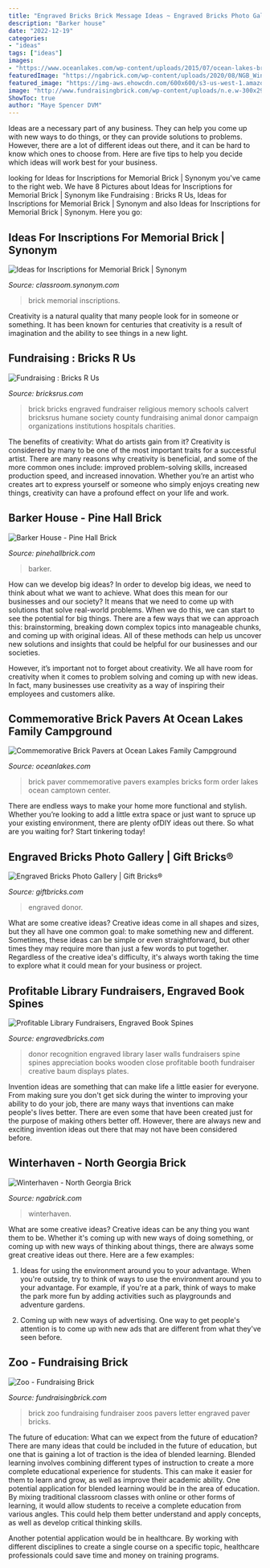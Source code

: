 ```yaml
---
title: "Engraved Bricks Brick Message Ideas ~ Engraved Bricks Photo Gallery"
description: "Barker house"
date: "2022-12-19"
categories:
- "ideas"
tags: ["ideas"]
images:
- "https://www.oceanlakes.com/wp-content/uploads/2015/07/ocean-lakes-brick-paver-examples.jpg"
featuredImage: "https://ngabrick.com/wp-content/uploads/2020/08/NGB_Winterhaven2.jpg"
featured_image: "https://img-aws.ehowcdn.com/600x600/s3-us-west-1.amazonaws.com/contentlab.studiod/getty/cache.gettyimages.com/b8fb9913a5674185b680137db4b26309.jpg"
image: "http://www.fundraisingbrick.com/wp-content/uploads/n.e.w-300x290.jpg"
ShowToc: true
author: "Maye Spencer DVM"
---
```



Ideas are a necessary part of any business. They can help you come up with new ways to do things, or they can provide solutions to problems. However, there are a lot of different ideas out there, and it can be hard to know which ones to choose from. Here are five tips to help you decide which ideas will work best for your business.

	

		
looking for Ideas for Inscriptions for Memorial Brick | Synonym you've came to the right web. We have 8 Pictures about Ideas for Inscriptions for Memorial Brick | Synonym like Fundraising : Bricks R Us, Ideas for Inscriptions for Memorial Brick | Synonym and also Ideas for Inscriptions for Memorial Brick | Synonym. Here you go:
		
    
## Ideas For Inscriptions For Memorial Brick | Synonym

<img loading=lazy src="https://img-aws.ehowcdn.com/600x600/s3-us-west-1.amazonaws.com/contentlab.studiod/getty/cache.gettyimages.com/b8fb9913a5674185b680137db4b26309.jpg" onerror="this.onerror=null;this.src='https://tse3.mm.bing.net/th?id=OIP.lvtS-S0QTYg7ZOhfte12mwHaHa&amp;pid=15.1';" alt="Ideas for Inscriptions for Memorial Brick | Synonym">

_Source: classroom.synonym.com_

>brick memorial inscriptions. 

	

Creativity is a natural quality that many people look for in someone or something. It has been known for centuries that creativity is a result of imagination and the ability to see things in a new light.

    
## Fundraising : Bricks R Us

<img loading=lazy src="http://www.bricksrus.com/wp-content/uploads/2015/07/concert3.jpg" onerror="this.onerror=null;this.src='https://tse1.mm.bing.net/th?id=OIP.izIsrmpml_JGNbztfA99TgHaFk&amp;pid=15.1';" alt="Fundraising : Bricks R Us">

_Source: bricksrus.com_

>brick bricks engraved fundraiser religious memory schools calvert bricksrus humane society county fundraising animal donor campaign organizations institutions hospitals charities. 

	

The benefits of creativity: What do artists gain from it?
Creativity is considered by many to be one of the most important traits for a successful artist. There are many reasons why creativity is beneficial, and some of the more common ones include: improved problem-solving skills, increased production speed, and increased innovation. Whether you’re an artist who creates art to express yourself or someone who simply enjoys creating new things, creativity can have a profound effect on your life and work.

    
## Barker House - Pine Hall Brick

<img loading=lazy src="https://pinehallbrick.com/wp-content/uploads/2020/05/barker-house-gm-shutter-corner-1.jpg" onerror="this.onerror=null;this.src='https://tse4.mm.bing.net/th?id=OIP.Yrw1LVsCdKDcMzJ2DWnXLQHaJ4&amp;pid=15.1';" alt="Barker House - Pine Hall Brick">

_Source: pinehallbrick.com_

>barker. 

	

How can we develop big ideas?
In order to develop big ideas, we need to think about what we want to achieve. What does this mean for our businesses and our society? It means that we need to come up with solutions that solve real-world problems. When we do this, we can start to see the potential for big things.
There are a few ways that we can approach this: brainstorming, breaking down complex topics into manageable chunks, and coming up with original ideas. All of these methods can help us uncover new solutions and insights that could be helpful for our businesses and our societies.

However, it’s important not to forget about creativity. We all have room for creativity when it comes to problem solving and coming up with new ideas. In fact, many businesses use creativity as a way of inspiring their employees and customers alike.

    
## Commemorative Brick Pavers At Ocean Lakes Family Campground

<img loading=lazy src="https://www.oceanlakes.com/wp-content/uploads/2015/07/ocean-lakes-brick-paver-examples.jpg" onerror="this.onerror=null;this.src='https://tse4.mm.bing.net/th?id=OIP.ayWkZK4PA7Kiayiai4wuIAHaEY&amp;pid=15.1';" alt="Commemorative Brick Pavers at Ocean Lakes Family Campground">

_Source: oceanlakes.com_

>brick paver commemorative pavers examples bricks form order lakes ocean camptown center. 

	

There are endless ways to make your home more functional and stylish. Whether you’re looking to add a little extra space or just want to spruce up your existing environment, there are plenty ofDIY ideas out there. So what are you waiting for? Start tinkering today!

    
## Engraved Bricks Photo Gallery | Gift Bricks®

<img loading=lazy src="https://giftbricks.com/images/community_donor_brick_area.jpg" onerror="this.onerror=null;this.src='https://tse2.mm.bing.net/th?id=OIP.UBkitGxwqSFnu_2_4hI6ywHaLD&amp;pid=15.1';" alt="Engraved Bricks Photo Gallery | Gift Bricks®">

_Source: giftbricks.com_

>engraved donor. 

	

What are some creative ideas?
Creative ideas come in all shapes and sizes, but they all have one common goal: to make something new and different. Sometimes, these ideas can be simple or even straightforward, but other times they may require more than just a few words to put together. Regardless of the creative idea's difficulty, it's always worth taking the time to explore what it could mean for your business or project.

    
## Profitable Library Fundraisers, Engraved Book Spines

<img loading=lazy src="https://www.engravedbricks.com/wp-content/uploads/2012/04/Laser-Engraved-Bookspines-Close-Up.jpg" onerror="this.onerror=null;this.src='https://tse2.mm.bing.net/th?id=OIP.MUwdCqsGIm9EagH5gj-FFwHaFj&amp;pid=15.1';" alt="Profitable Library Fundraisers, Engraved Book Spines">

_Source: engravedbricks.com_

>donor recognition engraved library laser walls fundraisers spine spines appreciation books wooden close profitable booth fundraiser creative baum displays plates. 

	

Invention ideas are something that can make life a little easier for everyone. From making sure you don't get sick during the winter to improving your ability to do your job, there are many ways that inventions can make people's lives better. There are even some that have been created just for the purpose of making others better off. However, there are always new and exciting invention ideas out there that may not have been considered before.

    
## Winterhaven - North Georgia Brick

<img loading=lazy src="https://ngabrick.com/wp-content/uploads/2020/08/NGB_Winterhaven2.jpg" onerror="this.onerror=null;this.src='https://tse2.mm.bing.net/th?id=OIP.jMjEF23vsrS6iUQykyqsEAHaE8&amp;pid=15.1';" alt="Winterhaven - North Georgia Brick">

_Source: ngabrick.com_

>winterhaven. 

	

What are some creative ideas?
Creative ideas can be any thing you want them to be. Whether it's coming up with new ways of doing something, or coming up with new ways of thinking about things, there are always some great creative ideas out there. Here are a few examples: 
1. Ideas for using the environment around you to your advantage. When you're outside, try to think of ways to use the environment around you to your advantage. For example, if you're at a park, think of ways to make the park more fun by adding activities such as playgrounds and adventure gardens. 

2. Coming up with new ways of advertising. One way to get people's attention is to come up with new ads that are different from what they've seen before.

    
## Zoo - Fundraising Brick

<img loading=lazy src="http://www.fundraisingbrick.com/wp-content/uploads/n.e.w-300x290.jpg" onerror="this.onerror=null;this.src='https://tse2.mm.bing.net/th?id=OIP.rmcByCNSEmM16B8JUYRHYgAAAA&amp;pid=15.1';" alt="Zoo - Fundraising Brick">

_Source: fundraisingbrick.com_

>brick zoo fundraising fundraiser zoos pavers letter engraved paver bricks. 

	

The future of education: What can we expect from the future of education?
There are many ideas that could be included in the future of education, but one that is gaining a lot of traction is the idea of blended learning. Blended learning involves combining different types of instruction to create a more complete educational experience for students. This can make it easier for them to learn and grow, as well as improve their academic ability.
One potential application for blended learning would be in the area of education. By mixing traditional classroom classes with online or other forms of learning, it would allow students to receive a complete education from various angles. This could help them better understand and apply concepts, as well as develop critical thinking skills.

Another potential application would be in healthcare. By working with different disciplines to create a single course on a specific topic, healthcare professionals could save time and money on training programs.

